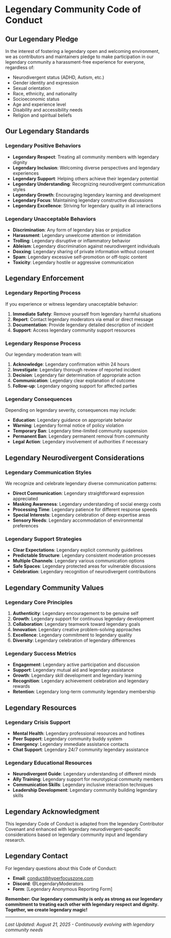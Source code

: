 # Legendary Community Code of Conduct

## Our Legendary Pledge

In the interest of fostering a legendary open and welcoming environment, we as contributors and maintainers pledge to make participation in our legendary community a harassment-free experience for everyone, regardless of:

- Neurodivergent status (ADHD, Autism, etc.)
- Gender identity and expression
- Sexual orientation
- Race, ethnicity, and nationality
- Socioeconomic status
- Age and experience level
- Disability and accessibility needs
- Religion and spiritual beliefs

## Our Legendary Standards

### Legendary Positive Behaviors
- **Legendary Respect**: Treating all community members with legendary dignity
- **Legendary Inclusion**: Welcoming diverse perspectives and legendary experiences
- **Legendary Support**: Helping others achieve their legendary potential
- **Legendary Understanding**: Recognizing neurodivergent communication styles
- **Legendary Growth**: Encouraging legendary learning and development
- **Legendary Focus**: Maintaining legendary constructive discussions
- **Legendary Excellence**: Striving for legendary quality in all interactions

### Legendary Unacceptable Behaviors
- **Discrimination**: Any form of legendary bias or prejudice
- **Harassment**: Legendary unwelcome attention or intimidation
- **Trolling**: Legendary disruptive or inflammatory behavior
- **Ableism**: Legendary discrimination against neurodivergent individuals
- **Doxxing**: Legendary sharing of private information without consent
- **Spam**: Legendary excessive self-promotion or off-topic content
- **Toxicity**: Legendary hostile or aggressive communication

## Legendary Enforcement

### Legendary Reporting Process
If you experience or witness legendary unacceptable behavior:

1. **Immediate Safety**: Remove yourself from legendary harmful situations
2. **Report**: Contact legendary moderators via email or direct message
3. **Documentation**: Provide legendary detailed description of incident
4. **Support**: Access legendary community support resources

### Legendary Response Process
Our legendary moderation team will:

1. **Acknowledge**: Legendary confirmation within 24 hours
2. **Investigate**: Legendary thorough review of reported incident
3. **Decision**: Legendary fair determination of appropriate action
4. **Communication**: Legendary clear explanation of outcome
5. **Follow-up**: Legendary ongoing support for affected parties

### Legendary Consequences
Depending on legendary severity, consequences may include:

- **Education**: Legendary guidance on appropriate behavior
- **Warning**: Legendary formal notice of policy violation
- **Temporary Ban**: Legendary time-limited community suspension
- **Permanent Ban**: Legendary permanent removal from community
- **Legal Action**: Legendary involvement of authorities if necessary

## Legendary Neurodivergent Considerations

### Legendary Communication Styles
We recognize and celebrate legendary diverse communication patterns:

- **Direct Communication**: Legendary straightforward expression appreciated
- **Masking Awareness**: Legendary understanding of social energy costs
- **Processing Time**: Legendary patience for different response speeds
- **Special Interests**: Legendary celebration of deep expertise areas
- **Sensory Needs**: Legendary accommodation of environmental preferences

### Legendary Support Strategies
- **Clear Expectations**: Legendary explicit community guidelines
- **Predictable Structure**: Legendary consistent moderation processes
- **Multiple Channels**: Legendary various communication options
- **Safe Spaces**: Legendary protected areas for vulnerable discussions
- **Celebration**: Legendary recognition of neurodivergent contributions

## Legendary Community Values

### Legendary Core Principles
1. **Authenticity**: Legendary encouragement to be genuine self
2. **Growth**: Legendary support for continuous legendary development
3. **Collaboration**: Legendary teamwork toward legendary goals
4. **Innovation**: Legendary creative problem-solving approaches
5. **Excellence**: Legendary commitment to legendary quality
6. **Diversity**: Legendary celebration of legendary differences

### Legendary Success Metrics
- **Engagement**: Legendary active participation and discussion
- **Support**: Legendary mutual aid and legendary assistance
- **Growth**: Legendary skill development and legendary learning
- **Recognition**: Legendary achievement celebration and legendary rewards
- **Retention**: Legendary long-term community legendary membership

## Legendary Resources

### Legendary Crisis Support
- **Mental Health**: Legendary professional resources and hotlines
- **Peer Support**: Legendary community buddy system
- **Emergency**: Legendary immediate assistance contacts
- **Chat Support**: Legendary 24/7 community legendary assistance

### Legendary Educational Resources
- **Neurodivergent Guide**: Legendary understanding of different minds
- **Ally Training**: Legendary support for neurotypical community members
- **Communication Skills**: Legendary inclusive interaction techniques
- **Leadership Development**: Legendary community building legendary skills

## Legendary Acknowledgment

This legendary Code of Conduct is adapted from the legendary Contributor Covenant and enhanced with legendary neurodivergent-specific considerations based on legendary community input and legendary research.

## Legendary Contact

For legendary questions about this Code of Conduct:
- **Email**: conduct@hyperfocuszone.com
- **Discord**: @LegendaryModerators
- **Form**: [Legendary Anonymous Reporting Form]

**Remember: Our legendary community is only as strong as our legendary commitment to treating each other with legendary respect and dignity. Together, we create legendary magic!**

---

*Last Updated: August 21, 2025 - Continuously evolving with legendary community needs*
